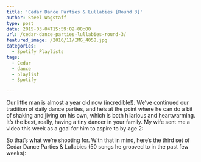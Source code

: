 ```yaml
---
title: 'Cedar Dance Parties & Lullabies [Round 3]'
author: Steel Wagstaff
type: post
date: 2015-03-04T15:59:02+00:00
url: /cedar-dance-parties-lullabies-round-3/
featured_image: /2016/11/IMG_4058.jpg
categories:
  - Spotify Playlists
tags:
  - Cedar
  - dance
  - playlist
  - Spotify

---
```

Our little man is almost a year old now (incredible!). We&#8217;ve continued our tradition of daily dance parties, and he&#8217;s at the point where he can do a bit of shaking and jiving on his own, which is both hilarious and heartwarming. It&#8217;s the best, really, having a tiny dancer in your family. My wife sent me a video this week as a goal for him to aspire to by age 2:

So that&#8217;s what we&#8217;re shooting for. With that in mind, here&#8217;s the third set of Cedar Dance Parties & Lullabies (50 songs he grooved to in the past few weeks):
